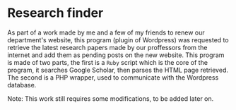 # Research finder
As part of a work made by me and a few of my friends to renew our department's website, this program (plugin of Wordpress) was requested to retrieve the latest research papers made by our proffessors from the internet and add them as pending posts on the new website.
This program is made of two parts, the first is a `Ruby` script which is the core of the program, it searches Google Scholar, then parses the HTML page retrieved. The second is a PHP wrapper, used to communicate with the Wordpress database.

Note: This work still requires some modifications, to be added later on.
